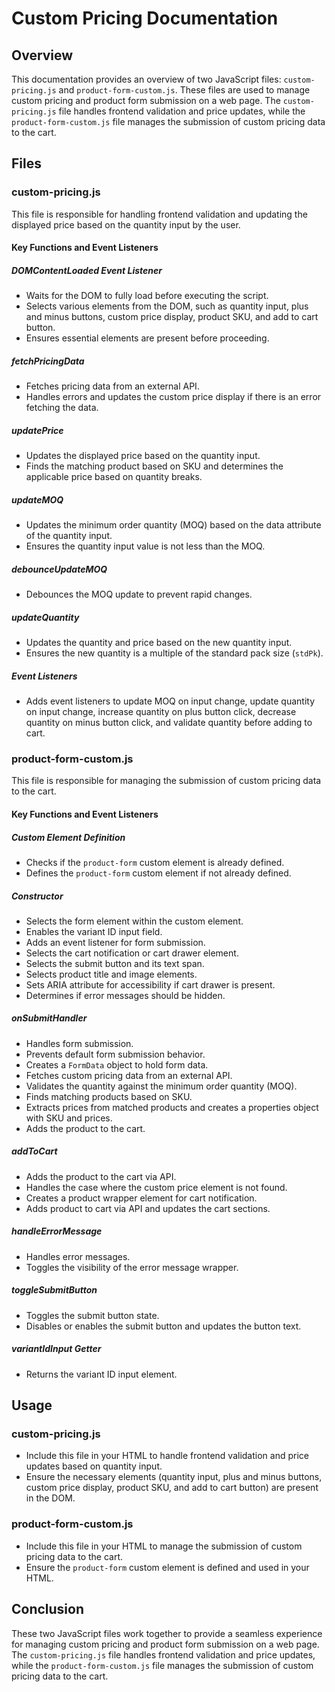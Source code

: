 # Custom Pricing Documentation

## Overview
This documentation provides an overview of two JavaScript files: `custom-pricing.js` and `product-form-custom.js`. These files are used to manage custom pricing and product form submission on a web page. The `custom-pricing.js` file handles frontend validation and price updates, while the `product-form-custom.js` file manages the submission of custom pricing data to the cart.

## Files

### custom-pricing.js
This file is responsible for handling frontend validation and updating the displayed price based on the quantity input by the user.

#### Key Functions and Event Listeners

##### DOMContentLoaded Event Listener
- Waits for the DOM to fully load before executing the script.
- Selects various elements from the DOM, such as quantity input, plus and minus buttons, custom price display, product SKU, and add to cart button.
- Ensures essential elements are present before proceeding.

##### fetchPricingData
- Fetches pricing data from an external API.
- Handles errors and updates the custom price display if there is an error fetching the data.

##### updatePrice
- Updates the displayed price based on the quantity input.
- Finds the matching product based on SKU and determines the applicable price based on quantity breaks.

##### updateMOQ
- Updates the minimum order quantity (MOQ) based on the data attribute of the quantity input.
- Ensures the quantity input value is not less than the MOQ.

##### debounceUpdateMOQ
- Debounces the MOQ update to prevent rapid changes.

##### updateQuantity
- Updates the quantity and price based on the new quantity input.
- Ensures the new quantity is a multiple of the standard pack size (`stdPk`).

##### Event Listeners
- Adds event listeners to update MOQ on input change, update quantity on input change, increase quantity on plus button click, decrease quantity on minus button click, and validate quantity before adding to cart.

### product-form-custom.js
This file is responsible for managing the submission of custom pricing data to the cart.

#### Key Functions and Event Listeners

##### Custom Element Definition
- Checks if the `product-form` custom element is already defined.
- Defines the `product-form` custom element if not already defined.

##### Constructor
- Selects the form element within the custom element.
- Enables the variant ID input field.
- Adds an event listener for form submission.
- Selects the cart notification or cart drawer element.
- Selects the submit button and its text span.
- Selects product title and image elements.
- Sets ARIA attribute for accessibility if cart drawer is present.
- Determines if error messages should be hidden.

##### onSubmitHandler
- Handles form submission.
- Prevents default form submission behavior.
- Creates a `FormData` object to hold form data.
- Fetches custom pricing data from an external API.
- Validates the quantity against the minimum order quantity (MOQ).
- Finds matching products based on SKU.
- Extracts prices from matched products and creates a properties object with SKU and prices.
- Adds the product to the cart.

##### addToCart
- Adds the product to the cart via API.
- Handles the case where the custom price element is not found.
- Creates a product wrapper element for cart notification.
- Adds product to cart via API and updates the cart sections.

##### handleErrorMessage
- Handles error messages.
- Toggles the visibility of the error message wrapper.

##### toggleSubmitButton
- Toggles the submit button state.
- Disables or enables the submit button and updates the button text.

##### variantIdInput Getter
- Returns the variant ID input element.

## Usage

### custom-pricing.js
- Include this file in your HTML to handle frontend validation and price updates based on quantity input.
- Ensure the necessary elements (quantity input, plus and minus buttons, custom price display, product SKU, and add to cart button) are present in the DOM.

### product-form-custom.js
- Include this file in your HTML to manage the submission of custom pricing data to the cart.
- Ensure the `product-form` custom element is defined and used in your HTML.

## Conclusion
These two JavaScript files work together to provide a seamless experience for managing custom pricing and product form submission on a web page. The `custom-pricing.js` file handles frontend validation and price updates, while the `product-form-custom.js` file manages the submission of custom pricing data to the cart.

